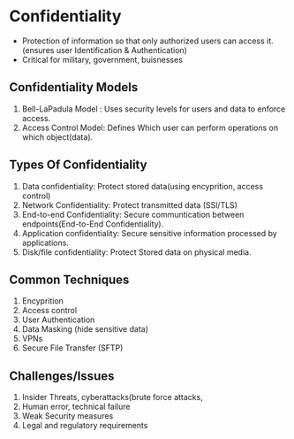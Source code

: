 # Confidentiality
 
- Protection of information so that only authorized users can access it.(ensures user Identification & Authentication)  
- Critical for military, government, buisnesses  

## Confidentiality Models
1. Bell-LaPadula Model : Uses security levels for users and data to enforce access.  
2. Access Control Model: Defines Which user can perform operations on which object(data).

## Types Of Confidentiality
1. Data confidentiality: Protect stored data(using encyprition, access control)  
2. Network Confidentiality: Protect transmitted data (SSl/TLS)  
3. End-to-end Confidentiality: Secure communtication between endpoints(End-to-End Confidentiality).  
4. Application confidentiality: Secure sensitive information processed by applications.  
5. Disk/file confidentiality: Protect Stored data on physical media.

## Common Techniques
1. Encyprition  
2. Access control  
3. User Authentication  
4. Data Masking (hide sensitive data)  
5. VPNs  
6. Secure File Transfer (SFTP)

## Challenges/Issues
1. Insider Threats, cyberattacks(brute force attacks,  
2. Human error, technical failure  
3. Weak Security measures  
4. Legal and regulatory requirements
